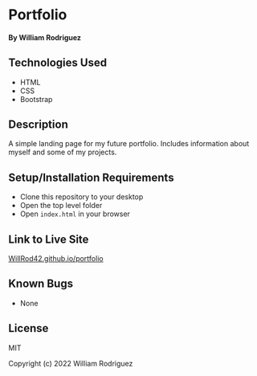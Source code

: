 # Portfolio

#### By William Rodriguez

## Technologies Used

* HTML
* CSS
* Bootstrap

## Description

A simple landing page for my future portfolio. Includes information about myself and some of my projects.

## Setup/Installation Requirements

* Clone this repository to your desktop
* Open the top level folder
* Open `index.html` in your browser

## Link to Live Site

[WillRod42.github.io/portfolio](https://WillRod42.github.io/portfolio)

## Known Bugs

* None

## License

MIT

Copyright (c) 2022 William Rodriguez